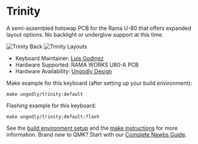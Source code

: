 # Trinity

A semi-assembled hotswap PCB for the Rama U-80 that offers expanded layout options. No backlight or underglow support at this time.

![Trinity Back](https://i.imgur.com/SWThMA8.jpg)
![Trinity Layouts](https://i.imgur.com/8sz5NnT.jpg)

* Keyboard Maintainer: [Luis Godinez](https://github.com/luis-Godinez)
* Hardware Supported: RAMA WORKS U80-A PCB  
* Hardware Availability: [Ungodly Design](https://ungodly.design/products/trinity-pcb)

Make example for this keyboard (after setting up your build environment):

    make ungodly/trinity:default
    
Flashing example for this keyboard:

    make ungodly/trinity:default:flash

See the [build environment setup](https://docs.qmk.fm/#/getting_started_build_tools) and the [make instructions](https://docs.qmk.fm/#/getting_started_make_guide) for more information. Brand new to QMK? Start with our [Complete Newbs Guide](https://docs.qmk.fm/#/newbs).